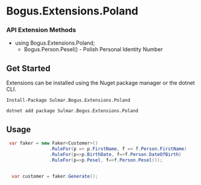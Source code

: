 # Bogus.Extensions.Poland

### API Extension Methods

- using Bogus.Extensions.Poland;
  - Bogus.Person.Pesel() - Polish Personal Identity Number
  
  
## Get Started
Extensions can be installed using the Nuget package manager or the dotnet CLI.

~~~ 
Install-Package Sulmar.Bogus.Extensions.Poland
~~~

~~~ 
dotnet add package Sulmar.Bogus.Extensions.Poland
~~~

## Usage

~~~ csharp
 var faker = new Faker<Customer>()
                .RuleFor(p => p.FirstName, f => f.Person.FirstName)
                .RuleFor(p=>p.BirthDate, f=>f.Person.DateOfBirth)
                .RuleFor(p=>p.Pesel, f=>f.Person.Pesel());


  var customer = faker.Generate();
~~~ 
